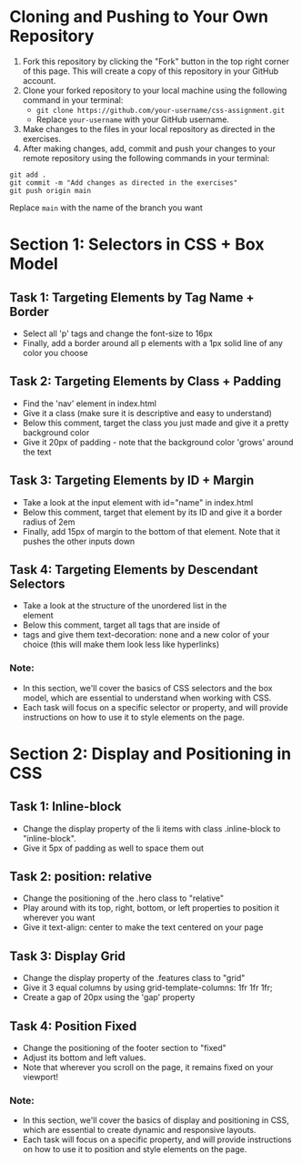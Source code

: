 # Cloning and Pushing to Your Own Repository

1. Fork this repository by clicking the "Fork" button in the top right corner of this page. This will create a copy of this repository in your GitHub account.
2. Clone your forked repository to your local machine using the following command in your terminal:
    - `git clone https://github.com/your-username/css-assignment.git`
    - Replace `your-username` with your GitHub username.
3. Make changes to the files in your local repository as directed in the exercises.
4. After making changes, add, commit and push your changes to your remote repository using the following commands in your terminal:

```
git add .
git commit -m "Add changes as directed in the exercises"
git push origin main
```

Replace `main` with the name of the branch you want


# Section 1: Selectors in CSS + Box Model

## Task 1: Targeting Elements by Tag Name + Border
- Select all 'p' tags and change the font-size to 16px
- Finally, add a border around all p elements with a 1px solid line of any color you choose

## Task 2: Targeting Elements by Class + Padding
- Find the 'nav' element in index.html
- Give it a class (make sure it is descriptive and easy to understand)
- Below this comment, target the class you just made and give it a pretty background color
- Give it 20px of padding - note that the background color 'grows' around the text

## Task 3: Targeting Elements by ID + Margin
- Take a look at the input element with id="name" in index.html
- Below this comment, target that element by its ID and give it a border radius of 2em
- Finally, add 15px of margin to the bottom of that element. Note that it pushes the other inputs down

## Task 4: Targeting Elements by Descendant Selectors
- Take a look at the structure of the unordered list in the <nav> element
- Below this comment, target all <a> tags that are inside of <li> tags and give them text-decoration: none and a new color of your choice (this will make them look less like hyperlinks)

### Note:
- In this section, we'll cover the basics of CSS selectors and the box model, which are essential to understand when working with CSS.
- Each task will focus on a specific selector or property, and will provide instructions on how to use it to style elements on the page.

# Section 2: Display and Positioning in CSS

## Task 1: Inline-block
- Change the display property of the li items with class .inline-block to "inline-block". 
- Give it 5px of padding as well to space them out

## Task 2: position: relative
- Change the positioning of the .hero class to "relative" 
- Play around with its top, right, bottom, or left properties to position it wherever you want
- Give it text-align: center to make the text centered on your page

## Task 3: Display Grid
- Change the display property of the .features class to "grid"
- Give it 3 equal columns by using grid-template-columns: 1fr 1fr 1fr;
- Create a gap of 20px using the 'gap' property

## Task 4: Position Fixed 
- Change the positioning of the footer section to "fixed" 
- Adjust its bottom and left values. 
- Note that wherever you scroll on the page, it remains fixed on your viewport! 

### Note:
- In this section, we'll cover the basics of display and positioning in CSS, which are essential to create dynamic and responsive layouts.
- Each task will focus on a specific property, and will provide instructions on how to use it to position and style elements on the page.
